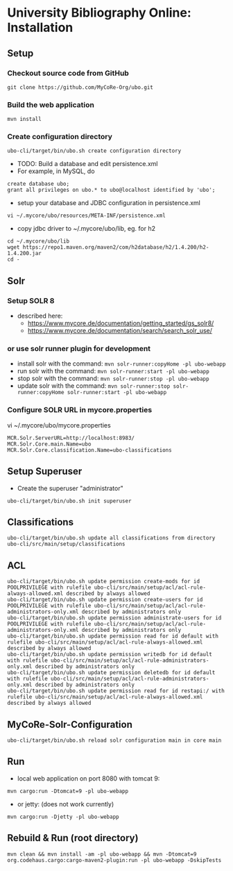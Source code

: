 # University Bibliography Online: Installation

## Setup

### Checkout source code from GitHub
```
git clone https://github.com/MyCoRe-Org/ubo.git
```
### Build the web application
```
mvn install
```
### Create configuration directory
```
ubo-cli/target/bin/ubo.sh create configuration directory
```

- TODO: Build a database and edit persistence.xml
- For example, in MySQL, do
```
create database ubo;
grant all privileges on ubo.* to ubo@localhost identified by 'ubo';
```
- setup your database and JDBC configuration in persistence.xml
```
vi ~/.mycore/ubo/resources/META-INF/persistence.xml
```

- copy jdbc driver to ~/.mycore/ubo/lib, eg. for h2
```
cd ~/.mycore/ubo/lib
wget https://repo1.maven.org/maven2/com/h2database/h2/1.4.200/h2-1.4.200.jar
cd -
```
## Solr 
### Setup SOLR 8 
- described here:
  - https://www.mycore.de/documentation/getting_started/gs_solr8/
  - https://www.mycore.de/documentation/search/search_solr_use/

### or use solr runner plugin for development
 - install solr with the command: `mvn solr-runner:copyHome -pl ubo-webapp`
 - run solr with the command: `mvn solr-runner:start -pl ubo-webapp`
 - stop solr with the command: `mvn solr-runner:stop -pl ubo-webapp`
 - update solr with the command: `mvn solr-runner:stop solr-runner:copyHome solr-runner:start -pl ubo-webapp`

### Configure SOLR URL in mycore.properties
vi ~/.mycore/ubo/mycore.properties
```
MCR.Solr.ServerURL=http://localhost:8983/
MCR.Solr.Core.main.Name=ubo
MCR.Solr.Core.classification.Name=ubo-classifications
```
## Setup Superuser

- Create the superuser "administrator"
```
ubo-cli/target/bin/ubo.sh init superuser
```
## Classifications
```
ubo-cli/target/bin/ubo.sh update all classifications from directory ubo-cli/src/main/setup/classifications
```

## ACL
```
ubo-cli/target/bin/ubo.sh update permission create-mods for id POOLPRIVILEGE with rulefile ubo-cli/src/main/setup/acl/acl-rule-always-allowed.xml described by always allowed
ubo-cli/target/bin/ubo.sh update permission create-users for id POOLPRIVILEGE with rulefile ubo-cli/src/main/setup/acl/acl-rule-administrators-only.xml described by administrators only
ubo-cli/target/bin/ubo.sh update permission administrate-users for id POOLPRIVILEGE with rulefile ubo-cli/src/main/setup/acl/acl-rule-administrators-only.xml described by administrators only
ubo-cli/target/bin/ubo.sh update permission read for id default with rulefile ubo-cli/src/main/setup/acl/acl-rule-always-allowed.xml described by always allowed
ubo-cli/target/bin/ubo.sh update permission writedb for id default with rulefile ubo-cli/src/main/setup/acl/acl-rule-administrators-only.xml described by administrators only
ubo-cli/target/bin/ubo.sh update permission deletedb for id default with rulefile ubo-cli/src/main/setup/acl/acl-rule-administrators-only.xml described by administrators only
ubo-cli/target/bin/ubo.sh update permission read for id restapi:/ with rulefile ubo-cli/src/main/setup/acl/acl-rule-always-allowed.xml described by always allowed
```

## MyCoRe-Solr-Configuration
```
ubo-cli/target/bin/ubo.sh reload solr configuration main in core main
```

## Run 
- local web application on port 8080 with tomcat 9:
```
mvn cargo:run -Dtomcat=9 -pl ubo-webapp
```
- or jetty: (does not work currently)
```
mvn cargo:run -Djetty -pl ubo-webapp
```
## Rebuild & Run (root directory)
```
mvn clean && mvn install -am -pl ubo-webapp && mvn -Dtomcat=9 org.codehaus.cargo:cargo-maven2-plugin:run -pl ubo-webapp -DskipTests
```


